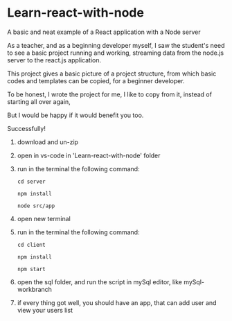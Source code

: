 # Learn-react-with-node
A basic and neat example of a React application with a Node server

As a teacher, and as a beginning developer myself, I saw the student's need to see a basic project running and working, streaming data from the node.js server to the react.js application.


This project gives a basic picture of a project structure, from which basic codes and templates can be copied, for a beginner developer.


To be honest, I wrote the project for me, I like to copy from it, instead of starting all over again,


But I would be happy if it would benefit you too.


Successfully!


1. download and un-zip
3. open in vs-code in 'Learn-react-with-node' folder
4. run in the terminal the following command:
  
       cd server
  
       npm install
  
       node src/app
       
       
  
7. open new terminal
8. run in the terminal the following command:
  
       cd client
  
       npm install
  
       npm start
       
       
  
9. open the sql folder, and run the script in mySql editor, like mySql-workbranch
10. if every thing got well, you should have an app, that can add user and view your users list

